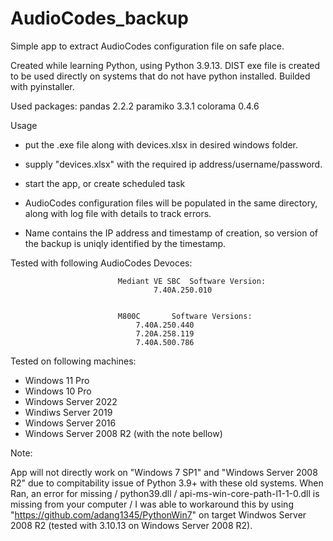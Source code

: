 # AudioCodes_backup
Simple app to extract AudioCodes configuration file on safe place.

Created while learning Python, using Python 3.9.13.
DIST exe file is created to be used directly on systems that do not have python installed. Builded with pyinstaller.

Used packages:
pandas 2.2.2
paramiko 3.3.1
colorama 0.4.6

Usage
- put the .exe file along with devices.xlsx in desired windows folder.
- supply "devices.xlsx" with the required ip address/username/password.
- start the app, or create scheduled task

- AudioCodes configuration files will be populated in the same directory, along with log file with details to track errors.
- Name contains the IP address and timestamp of creation, so version of the backup is uniqly identified by the timestamp.



Tested with following AudioCodes Devoces:

                            Mediant VE SBC	Software Version: 	
							        7.40A.250.010


                            M800C		Software Versions:	
								7.40A.250.440
								7.20A.258.119
								7.40A.500.786


Tested on following machines:
  - Windows 11 Pro
  - Windows 10 Pro
  - Windows Server 2022
  - Windiws Server 2019
  - Windows Server 2016
  - Windows Server 2008 R2 (with the note bellow)


Note:

App will not directly work on "Windows 7 SP1" and "Windows Server 2008 R2" due to compitability issue of Python 3.9+ with these old systems.
When Ran, an error for missing  / python39.dll / api-ms-win-core-path-l1-1-0.dll is missing from your computer /
I was able to workaround this by using "https://github.com/adang1345/PythonWin7" on target Windwos Server 2008 R2 (tested with 3.10.13 on Windows Server 2008 R2).
